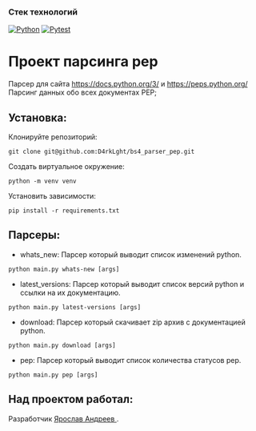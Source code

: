 ### Стек технологий
[![Python](https://img.shields.io/badge/-Python-464641?style=flat-square&logo=Python)](https://www.python.org/)
[![Pytest](https://img.shields.io/badge/Pytest-464646?style=flat-square&logo=pytest)](https://docs.pytest.org/en/6.2.x/)

# Проект парсинга pep
Парсер для сайта https://docs.python.org/3/ и https://peps.python.org/
Парсинг данных обо всех документах PEP;

## Установка:
Клонируйте репозиторий:
```
git clone git@github.com:D4rkLght/bs4_parser_pep.git
```
Создать виртуальное окружение:
```
python -m venv venv
```
Установить зависимости:
```
pip install -r requirements.txt
```
## Парсеры:
- whats_new: Парсер который выводит список изменений python.
```
python main.py whats-new [args]
```
- latest_versions: Парсер который выводит список версий python и ссылки на их документацию.
```
python main.py latest-versions [args]
```
- download: Парсер который скачивает zip архив с документацией python.
```
python main.py download [args]
```
- pep: Парсер который выводит список количества статусов pep.
```
python main.py pep [args]
```

## Над проектом работал:
Разработчик [Ярослав Андреев ](https://github.com/D4rkLght).
